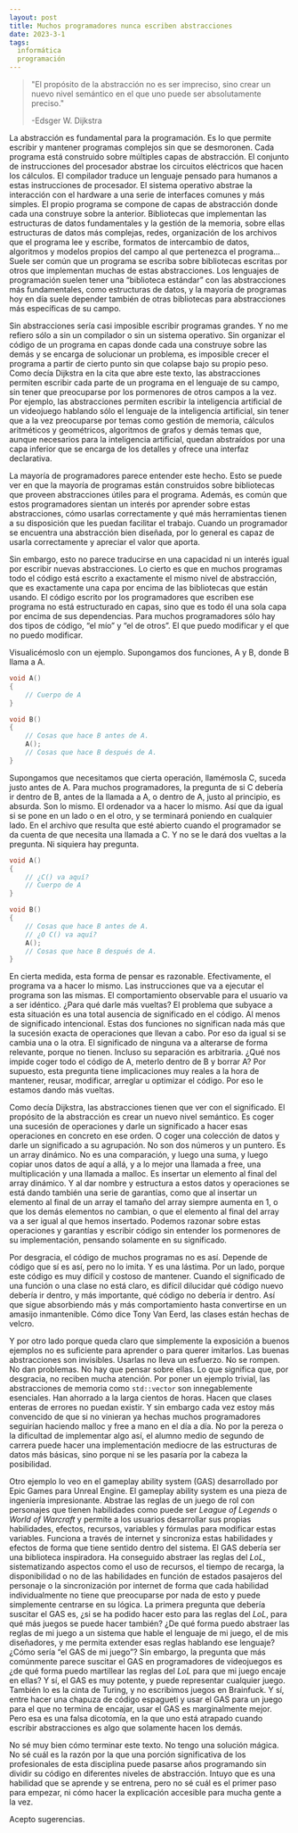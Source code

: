 ```yaml
---
layout: post
title: Muchos programadores nunca escriben abstracciones
date: 2023-3-1
tags:
  informática
  programación
---
```

> "El propósito de la abstracción no es ser impreciso, sino crear un nuevo nivel semántico en el que uno puede ser absolutamente preciso."
> 
> -Edsger W. Dijkstra

La abstracción es fundamental para la programación. Es lo que permite escribir y mantener programas complejos sin que se desmoronen. Cada programa está construido sobre múltiples capas de abstracción. El conjunto de instrucciones del procesador abstrae los circuitos eléctricos que hacen los cálculos. El compilador traduce un lenguaje pensado para humanos a estas instrucciones de procesador. El sistema operativo abstrae la interacción con el hardware a una serie de interfaces comunes y más simples. El propio programa se compone de capas de abstracción donde cada una construye sobre la anterior. Bibliotecas que implementan las estructuras de datos fundamentales y la gestión de la memoria, sobre ellas estructuras de datos más complejas, redes, organización de los archivos que el programa lee y escribe, formatos de intercambio de datos, algoritmos y modelos propios del campo al que pertenezca el programa… Suele ser común que un programa se escriba sobre bibliotecas escritas por otros que implementan muchas de estas abstracciones. Los lenguajes de programación suelen tener una “biblioteca estándar” con las abstracciones más fundamentales, como estructuras de datos, y la mayoría de programas hoy en día suele depender también de otras bibliotecas para abstracciones más específicas de su campo.

Sin abstracciones sería casi imposible escribir programas grandes. Y no me refiero sólo a sin un compilador o sin un sistema operativo. Sin organizar el código de un programa en capas donde cada una construye sobre las demás y se encarga de solucionar un problema, es imposible crecer el programa a partir de cierto punto sin que colapse bajo su propio peso. Como decía Dijkstra en la cita que abre este texto, las abstracciones permiten escribir cada parte de un programa en el lenguaje de su campo, sin tener que preocuparse por los pormenores de otros campos a la vez. Por ejemplo, las abstracciones permiten escribir la inteligencia artificial de un videojuego hablando sólo el lenguaje de la inteligencia artificial, sin tener que a la vez preocuparse por temas como gestión de memoria, cálculos aritméticos y geométricos, algoritmos de grafos y demás temas que, aunque necesarios para la inteligencia artificial, quedan abstraídos por una capa inferior que se encarga de los detalles y ofrece una interfaz declarativa.

La mayoría de programadores parece entender este hecho. Esto se puede ver en que la mayoría de programas están construidos sobre bibliotecas que proveen abstracciones útiles para el programa. Además, es común que estos programadores sientan un interés por aprender sobre estas abstracciones, cómo usarlas correctamente y qué más herramientas tienen a su disposición que les puedan facilitar el trabajo. Cuando un programador se encuentra una abstracción bien diseñada, por lo general es capaz de usarla correctamente y apreciar el valor que aporta.

Sin embargo, esto no parece traducirse en una capacidad ni un interés igual por escribir nuevas abstracciones. Lo cierto es que en muchos programas todo el código está escrito a exactamente el mismo nivel de abstracción, que es exactamente una capa por encima de las bibliotecas que están usando. El código escrito por los programadores que escriben ese programa no está estructurado en capas, sino que es todo él una sola capa por encima de sus dependencias. Para muchos programadores sólo hay dos tipos de código, “el mío” y “el de otros”. El que puedo modificar y el que no puedo modificar.

Visualicémoslo con un ejemplo. Supongamos dos funciones, A y B, donde B llama a A.

```cpp
void A()
{
	// Cuerpo de A
}

void B()
{
	// Cosas que hace B antes de A.
	A();
	// Cosas que hace B después de A.
}
```

Supongamos que necesitamos que cierta operación, llamémosla C, suceda justo antes de A. Para muchos programadores, la pregunta de si C debería ir dentro de B, antes de la llamada a A, o dentro de A, justo al principio, es absurda. Son lo mismo. El ordenador va a hacer lo mismo. Así que da igual si se pone en un lado o en el otro, y se terminará poniendo en cualquier lado. En el archivo que resulta que esté abierto cuando el programador se da cuenta de que necesita una llamada a C. Y no se le dará dos vueltas a la pregunta. Ni siquiera hay pregunta.

```cpp
void A()
{
	// ¿C() va aquí?
	// Cuerpo de A
}

void B()
{
	// Cosas que hace B antes de A.
	// ¿O C() va aquí?
	A();
	// Cosas que hace B después de A.
}
```

En cierta medida, esta forma de pensar es razonable. Efectivamente, el programa va a hacer lo mismo. Las instrucciones que va a ejecutar el programa son las mismas. El comportamiento observable para el usuario va a ser idéntico. ¿Para qué darle más vueltas?
El problema que subyace a esta situación es una total ausencia de significado en el código. Al menos de significado intencional. Estas dos funciones no significan nada más que la sucesión exacta de operaciones que llevan a cabo. Por eso da igual si se cambia una o la otra. El significado de ninguna va a alterarse de forma relevante, porque no tienen. Incluso su separación es arbitraria. ¿Qué nos impide coger todo el código de A, meterlo dentro de B y borrar A? Por supuesto, esta pregunta tiene implicaciones muy reales a la hora de mantener, reusar, modificar, arreglar u optimizar el código. Por eso le estamos dando más vueltas.

Como decía Dijkstra, las abstracciones tienen que ver con el significado. El propósito de la abstracción es crear un nuevo nivel semántico. Es coger una sucesión de operaciones y darle un significado a hacer esas operaciones en concreto en ese orden. O coger una colección de datos y darle un significado a su agrupación. No son dos números y un puntero. Es un array dinámico. No es una comparación, y luego una suma, y luego copiar unos datos de aquí a allá, y a lo mejor una llamada a free, una multiplicación y una llamada a malloc. Es insertar un elemento al final del array dinámico. Y al dar nombre y estructura a estos datos y operaciones se está dando también una serie de garantías, como que al insertar un elemento al final de un array el tamaño del array siempre aumenta en 1, o que los demás elementos no cambian, o que el elemento al final del array va a ser igual al que hemos insertado. Podemos razonar sobre estas operaciones y garantías y escribir código sin entender los pormenores de su implementación, pensando solamente en su significado.

Por desgracia, el código de muchos programas no es así. Depende de código que sí es así, pero no lo imita. Y es una lástima. Por un lado, porque este código es muy difícil y costoso de mantener. Cuando el significado de una función o una clase no está claro, es difícil dilucidar qué código nuevo debería ir dentro, y más importante, qué código no debería ir dentro. Así que sigue absorbiendo más y más comportamiento hasta convertirse en un amasijo inmantenible. Cómo dice Tony Van Eerd, las clases están hechas de velcro.

Y por otro lado porque queda claro que simplemente la exposición a buenos ejemplos no es suficiente para aprender o para querer imitarlos. Las buenas abstracciones son invisibles. Usarlas no lleva un esfuerzo. No se rompen. No dan problemas. No hay que pensar sobre ellas. Lo que significa que, por desgracia, no reciben mucha atención. Por poner un ejemplo trivial, las abstracciones de memoria como `std::vector` son innegablemente esenciales. Han ahorrado a la larga cientos de horas. Hacen que clases enteras de errores no puedan existir. Y sin embargo cada vez estoy más convencido de que si no vinieran ya hechas muchos programadores seguirían haciendo malloc y free a mano en el día a día. No por la pereza o la dificultad de implementar algo así, el alumno medio de segundo de carrera puede hacer una implementación mediocre de las estructuras de datos más básicas, sino porque ni se les pasaría por la cabeza la posibilidad.

Otro ejemplo lo veo en el gameplay ability system (GAS) desarrollado por Epic Games para Unreal Engine. El gameplay ability system es una pieza de ingeniería impresionante. Abstrae las reglas de un juego de rol con personajes que tienen habilidades como puede ser *League of Legends* o *World of Warcraft* y permite a los usuarios desarrollar sus propias habilidades, efectos, recursos, variables y fórmulas para modificar estas variables. Funciona a través de internet y sincroniza estas habilidades y efectos de forma que tiene sentido dentro del sistema. El GAS debería ser una biblioteca inspiradora. Ha conseguido abstraer las reglas del *LoL*, sistematizando aspectos como el uso de recursos, el tiempo de recarga, la disponibilidad o no de las habilidades en función de estados pasajeros del personaje o la sincronización por internet de forma que cada habilidad individualmente no tiene que preocuparse por nada de esto y puede simplemente centrarse en su lógica. La primera pregunta que debería suscitar el GAS es, ¿si se ha podido hacer esto para las reglas del *LoL*, para qué más juegos se puede hacer también? ¿De qué forma puedo abstraer las reglas de mi juego a un sistema que hable el lenguaje de mi juego, el de mis diseñadores, y me permita extender esas reglas hablando ese lenguaje? ¿Cómo sería “el GAS de mi juego”? Sin embargo, la pregunta que más comúnmente parece suscitar el GAS en programadores de videojuegos es ¿de qué forma puedo martillear las reglas del *LoL* para que mi juego encaje en ellas? Y sí, el GAS es muy potente, y puede representar cualquier juego. También lo es la cinta de Turing, y no escribimos juegos en Brainfuck. Y sí, entre hacer una chapuza de código espagueti y usar el GAS para un juego para el que no termina de encajar, usar el GAS es marginalmente mejor. Pero esa es una falsa dicotomía, en la que uno está atrapado cuando escribir abstracciones es algo que solamente hacen los demás.

No sé muy bien cómo terminar este texto. No tengo una solución mágica. No sé cuál es la razón por la que una porción significativa de los profesionales de esta disciplina puede pasarse años programando sin dividir su código en diferentes niveles de abstracción. Intuyo que es una habilidad que se aprende y se entrena, pero no sé cuál es el primer paso para empezar, ni cómo hacer la explicación accesible para mucha gente a la vez.

Acepto sugerencias.
